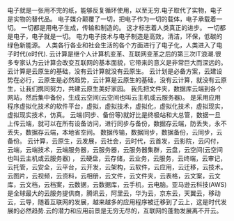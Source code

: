 电子就是一张用不完的纸，能够反复循环使用，以至无穷.电子取代了实物，电子是实物的替代品。 电子媒介颠覆了一切，把电子作为一切的载体，电子承载着一切。 一切都是用电子生成，传输和制造的。 这才标志着人类真正的进步。 一切都是电子，电子就是一切。 电力电子技术与电子制造是高效，清洁，环保，低碳的绿色新能源。 人类各行各业和社会生活的各个方面进行了电子化，人类进入了电子时代(e时代).
云计算是继个人计算机变革、互联网变革之后的第三次IT浪潮.很多专家认为云计算会改变互联网的基本面貌，它带来的意义是非常巨大而深远的。 云计算是云原生的基础，没有云计算就没有云原生。 云计划是必备方案，云建设势在必行，云原生是必然趋势，云计算是云原生的基础，没有云计算，就没有云原生，让我们携同努力，共建云原生美好家园。 我先把文件夹，数据库云端到各个网站，然后集中备份，生成云空间(云空间也叫云主机或云服务器)。 是采用应用程序虚拟化技术的软件平台，虚拟，虚拟技术，虚拟化，虚拟化技术，虚拟现实，虚拟现实技术，仿真。 云端(同步、备份等)就好比是终极站和大总管，数据一旦上传云端，就可以在所有设备访问，进行同步与备份，数据存云端，防丢失，永不丢失，数据存云端，本地省空间。 数据传输，数据同步，数据备份，云同步，云备份。 云计算，云原生，云发展，云社会，云时代，云首发，云影院，云闪付，云端，云端技术，云端服务器，云服务器，云服务器集群，云盘，云空间(云空间也叫云主机或云服务器) ， 云硬盘，云存储，云业务，云服务，云终端，云审记，云托管，云安全，云平台，云开发，云架构，云软件，云应用，云迁移，云技术。 云图片，云视频，云资料，云相册，云文件，云文件夹，云表格，云文案，云文库，云文档，云档案，云数据，云数据库，云手机，云电脑。亚马逊云科技(AWS)是全球最大的云服务提供商，腾讯云，阿里云，华为云，京东云，天翼云，移动云，云导，随着互联网的发展，越来越多的应用程序被迁移到了云上，这是时代发展的必然趋势.云的潜力和应用前景是无穷无尽的，互联网的蓬勃发展离不开云。
